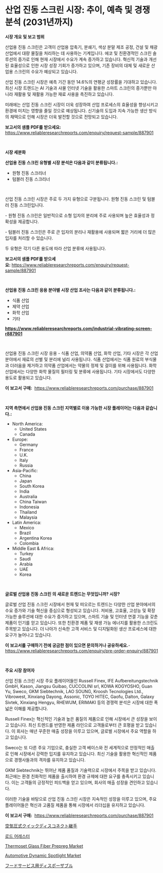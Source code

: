 <p><h1>산업 진동 스크린 시장: 추이, 예측 및 경쟁 분석 (2031년까지)</h1></p><p><strong>시장 개요 및 보고 범위</strong></p>
<p><p>산업용 진동 스크린은 고객이 산업용 압축기, 분쇄기, 색상 분말 제조 공정, 건설 및 채광 산업에서 대량 물질을 처리하는 데 사용하는 기계입니다. 에코 및 친환경적인 스크린 솔루션의 증가로 인해 현재 시장에서 수요가 계속 증가하고 있습니다. 혁신적 기술과 개선된 효율성으로 인한 시장 성장 기회가 증가하고 있으며, 기존 장비의 대체 및 새로운 산업용 스크린의 수요가 예상되고 있습니다.</p><p>산업 진동 스크린 시장은 예측 기간 동안 14.6%의 연평균 성장률을 기대하고 있습니다. 최신 시장 트렌드는 AI 기술과 사물 인터넷 기술을 활용한 스마트 스크린의 증가뿐만 아니라 재활용 및 재활용 가능한 재료 사용을 촉진하고 있습니다.</p><p>미래에는 산업 진동 스크린 시장이 더욱 성장하여 산업 프로세스의 효율성을 향상시키고 환경에 미치는 영향을 줄일 것으로 예상됩니다. 신기술의 도입과 지속 가능한 생산 방식의 채택으로 인해 시장은 더욱 발전할 것으로 전망되고 있습니다.</p></p>
<p><strong>보고서의 샘플 PDF를 받으세요:</strong> <a href="https://www.reliableresearchreports.com/enquiry/request-sample/887901">https://www.reliableresearchreports.com/enquiry/request-sample/887901</a></p>
<p>&nbsp;</p>
<p><strong>시장 세분화</strong></p>
<p><strong>산업용 진동 스크린 유형별 시장 분석은 다음과 같이 분류됩니다.:</strong></p>
<p><ul><li>원형 진동 스크리너</li><li>텀블러 진동 스크리너</li></ul></p>
<p>&nbsp;</p>
<p><p>산업 진동 스크린 시장은 주로 두 가지 유형으로 구분됩니다. 원형 진동 스크린 및 텀블러 진동 스크린입니다. </p><p>- 원형 진동 스크린은 일반적으로 소형 입자의 분리에 주로 사용되며 높은 효율성과 정확성을 제공합니다. </p><p>- 텀블러 진동 스크린은 주로 큰 입자의 분리나 재활용에 사용되며 짧은 거리에 더 많은 입자를 처리할 수 있습니다. </p><p>두 유형은 각기 다른 용도에 따라 산업 분류에 사용됩니다.</p></p>
<p><strong>보고서의 샘플 PDF를 받으세요:</strong>&nbsp;<a href="https://www.reliableresearchreports.com/enquiry/request-sample/887901">https://www.reliableresearchreports.com/enquiry/request-sample/887901</a></p>
<p>&nbsp;</p>
<p><strong> 산업용 진동 스크린 응용 분야별 시장 산업 조사는 다음과 같이 분류됩니다.:</strong></p>
<p><ul><li>식품 산업</li><li>제약 산업</li><li>화학 산업</li><li>기타</li></ul></p>
<p><strong><a href="https://www.reliableresearchreports.com/industrial-vibrating-screen-r887901">https://www.reliableresearchreports.com/industrial-vibrating-screen-r887901</a></strong></p>
<p>&nbsp;</p>
<p><p>산업용 진동 스크린 시장 응용 - 식품 산업, 의약품 산업, 화학 산업, 기타 시장은 각 산업 분야에서 재료의 선별 및 분리에 널리 사용됩니다. 식품 산업에서는 식품 원료의 부식물과 더러움을 제거하고 의약품 산업에서는 약물의 정제 및 걸이를 위해 사용됩니다. 화학 산업에서는 다양한 화학 물질의 필터링 및 분류에 사용됩니다. 기타 시장에서도 다양한 용도로 활용되고 있습니다.</p></p>
<p><strong>이 보고서 구매:</strong>&nbsp; <a href="https://www.reliableresearchreports.com/purchase/887901">https://www.reliableresearchreports.com/purchase/887901</a></p>
<p>&nbsp;</p>
<p><strong>지역 측면에서 산업용 진동 스크린 지역별로 이용 가능한 시장 플레이어는 다음과 같습니다.:</strong></p>
<p><ul>
    <li>
        North America:
        <ul>
            <li>United States</li>
            <li>Canada</li>
        </ul>
    </li>
    <li>
        Europe:
        <ul>
            <li>Germany</li>
            <li>France</li>
            <li>U.K.</li>
            <li>Italy</li>
            <li>Russia</li>
        </ul>
    </li>
    <li>
        Asia-Pacific:
        <ul>
            <li>China</li>
            <li>Japan</li>
            <li>South Korea</li>
            <li>India</li>
            <li>Australia</li>
            <li>China Taiwan</li>
            <li>Indonesia</li>
            <li>Thailand</li>
            <li>Malaysia</li>
        </ul>
    </li>
    <li>
        Latin America:
        <ul>
            <li>Mexico</li>
            <li>Brazil</li>
            <li>Argentina Korea</li>
            <li>Colombia</li>
        </ul>
    </li>
    <li>
        Middle East & Africa:
        <ul>
            <li>Turkey</li>
            <li>Saudi</li>
            <li>Arabia</li>
            <li>UAE</li>
            <li>Korea</li>
        </ul>
    </li>
    </ul></p>
<p>&nbsp;</p>
<p><strong>글로벌 산업용 진동 스크린 의 새로운 트렌드는 무엇입니까? 시장?</strong></p>
<p><p>글로벌 산업 진동 스크린 시장에서 현재 및 떠오르는 트렌드는 다양한 산업 분야에서의 수요 증가와 기술 혁신을 중심으로 형성되고 있습니다. 저비용, 고효율, 고성능 및 확장 가능한 솔루션에 대한 수요가 증가하고 있으며, 스마트 기술 및 인터넷 연결 기능을 갖춘 제품이 인기를 얻고 있습니다. 또한 친환경 제품 및 재생 가능 에너지를 활용한 스크린도 주목받고 있습니다. 더 나아가 신속한 고객 서비스 및 디지털화된 생산 프로세스에 대한 요구가 늘어나고 있습니다.</p></p>
<p><strong>이 보고서를 구매하기 전에 궁금한 점이 있으면 문의하거나 공유하세요.</strong>- <a href="https://www.reliableresearchreports.com/enquiry/pre-order-enquiry/887901">https://www.reliableresearchreports.com/enquiry/pre-order-enquiry/887901</a></p>
<p>&nbsp;</p>
<p><strong>주요 시장 참여자</strong></p>
<p><p>산업 진동 스크린 시장 주요 플레이어들인 Russell Finex, IFE Aufbereitungstechnik GmbH, Kason, Jiangsu Guibao, CUCCOLINI srl, KOWA KOGYOSHO, Guan Yu, Sweco, GKM Siebtechnik, LAO SOUNG, Kroosh Tecnologies Ltd., Vibrowest, Xinxiang Dayong, Assonic, TOYO HITEC, Gaofu, Dalton, Galaxy Sivtek, Xinxiang Hengyu, RHEWUM, ERIMAKI 등의 경쟁력 분석은 시장에 대한 폭넓은 이해를 제공합니다.</p><p>Russell Finex는 혁신적인 기술과 높은 품질의 제품으로 인해 시장에서 큰 성장을 보이고 있습니다. 최신 트렌드를 반영한 제품 라인으로 고객들로부터 큰 호평을 받고 있습니다. 이 회사는 매년 꾸준한 매출 성장을 이루고 있으며, 글로벌 시장에서 주요 역할을 하고 있습니다.</p><p>Sweco는 또 다른 주요 기업으로, 충실한 고객 베이스와 전 세계적으로 안정적인 매출로 인해 시장에서 강력한 입지를 유지하고 있습니다. 최신 기술을 활용한 혁신적인 제품으로 경쟁사들과의 격차를 유지하고 있습니다.</p><p>GKM Siebtechnik는 뛰어난 제품 품질과 기술력으로 시장에서 주목을 받고 있습니다. 최근에는 환경 친화적인 제품을 출시하여 환경 규제에 대한 요구를 충족시키고 있습니다. 이는 고객들의 긍정적인 피드백을 얻고 있으며, 회사의 매출 성장을 견인하고 있습니다.</p><p>이러한 기술을 바탕으로 산업 진동 스크린 시장은 지속적인 성장을 이루고 있으며, 주요 플레이어들은 혁신과 고품질 제품을 통해 시장에서 리더십을 유지하고 있습니다.</p></p>
<p><strong>이 보고서 구매:</strong>&nbsp;&nbsp;<a href="https://www.reliableresearchreports.com/purchase/887901">https://www.reliableresearchreports.com/purchase/887901</a></p>
<p><p><a href="https://medium.com/@eduardoramez/pneumatic%E3%82%AF%E3%82%A4%E3%83%83%E3%82%AF%E3%83%87%E3%82%A3%E3%82%B9%E3%82%B3%E3%83%8D%E3%82%AF%E3%83%88%E3%83%95%E3%82%A3%E3%83%83%E3%83%86%E3%82%A3%E3%83%B3%E3%82%B0%E5%B8%82%E5%A0%B4%E3%81%AE%E5%88%86%E6%9E%90-%E3%82%B0%E3%83%AD%E3%83%BC%E3%83%90%E3%83%AB%E7%94%A3%E6%A5%AD%E3%81%AE%E8%A6%8B%E9%80%9A%E3%81%97%E3%81%A8%E4%BA%88%E6%B8%AC-2024%E5%B9%B4%E3%81%8B%E3%82%892031%E5%B9%B4-2c0ae28ab352">空気圧式クイックディスコネクト継手</a></p><p><a href="https://medium.com/@alanperkins1921/%EB%A1%9C%EB%93%9C-%EC%95%95%EB%A0%A5-%EA%B8%B0-%EC%8B%9C%EC%9E%A5-%EC%9C%A0%ED%98%95-%EC%9D%91%EC%9A%A9-%EB%B0%8F-%EC%A7%80%EB%A6%AC%EC%97%90-%EB%8C%80%ED%95%9C-%ED%8F%AC%EA%B4%84%EC%A0%81-%ED%8F%89%EA%B0%80-8aadfa9fcd33">로드 어레스터</a></p><p><a href="https://www.linkedin.com/pulse/thermoset-glass-fiber-prepreg-market-offer-valuable-insights-af32e?trackingId=3ivRfSdjynMlFazfM4TCYw%3D%3D">Thermoset Glass Fiber Prepreg Market</a></p><p><a href="https://www.linkedin.com/pulse/insights-automotive-dynamic-spotlight-market-size-analysing-bis3e?trackingId=VzzH1oim0nO37fW%2FrOf%2BjQ%3D%3D">Automotive Dynamic Spotlight Market</a></p><p><a href="https://medium.com/@tomienow6767d/%E9%A3%9F%E5%93%81%E3%82%B5%E3%83%BC%E3%83%93%E3%82%B9%E7%94%A8%E4%BD%BF%E3%81%84%E6%8D%A8%E3%81%A6%E5%93%81%E5%B8%82%E5%A0%B4%E3%81%AE%E5%B1%95%E6%9C%9B-%E7%94%A3%E6%A5%AD%E6%A6%82%E8%A6%81%E3%81%A8%E4%BA%88%E6%B8%AC-2024%E5%B9%B4%E3%81%8B%E3%82%892031%E5%B9%B4-a28fd53f013d">フードサービス用ディスポーザブル</a></p></p>